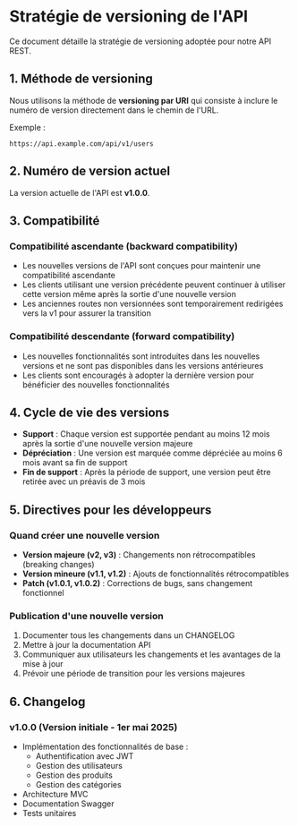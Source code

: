 # Stratégie de versioning de l'API

Ce document détaille la stratégie de versioning adoptée pour notre API REST.

## 1. Méthode de versioning

Nous utilisons la méthode de **versioning par URI** qui consiste à inclure le numéro de version directement dans le chemin de l'URL.

Exemple :
```
https://api.example.com/api/v1/users
```

## 2. Numéro de version actuel

La version actuelle de l'API est **v1.0.0**.

## 3. Compatibilité

### Compatibilité ascendante (backward compatibility)

- Les nouvelles versions de l'API sont conçues pour maintenir une compatibilité ascendante
- Les clients utilisant une version précédente peuvent continuer à utiliser cette version même après la sortie d'une nouvelle version
- Les anciennes routes non versionnées sont temporairement redirigées vers la v1 pour assurer la transition

### Compatibilité descendante (forward compatibility)

- Les nouvelles fonctionnalités sont introduites dans les nouvelles versions et ne sont pas disponibles dans les versions antérieures
- Les clients sont encouragés à adopter la dernière version pour bénéficier des nouvelles fonctionnalités

## 4. Cycle de vie des versions

- **Support** : Chaque version est supportée pendant au moins 12 mois après la sortie d'une nouvelle version majeure
- **Dépréciation** : Une version est marquée comme dépréciée au moins 6 mois avant sa fin de support
- **Fin de support** : Après la période de support, une version peut être retirée avec un préavis de 3 mois

## 5. Directives pour les développeurs

### Quand créer une nouvelle version

- **Version majeure (v2, v3)** : Changements non rétrocompatibles (breaking changes)
- **Version mineure (v1.1, v1.2)** : Ajouts de fonctionnalités rétrocompatibles
- **Patch (v1.0.1, v1.0.2)** : Corrections de bugs, sans changement fonctionnel

### Publication d'une nouvelle version

1. Documenter tous les changements dans un CHANGELOG
2. Mettre à jour la documentation API
3. Communiquer aux utilisateurs les changements et les avantages de la mise à jour
4. Prévoir une période de transition pour les versions majeures

## 6. Changelog

### v1.0.0 (Version initiale - 1er mai 2025)

- Implémentation des fonctionnalités de base :
  - Authentification avec JWT
  - Gestion des utilisateurs
  - Gestion des produits
  - Gestion des catégories
- Architecture MVC
- Documentation Swagger
- Tests unitaires